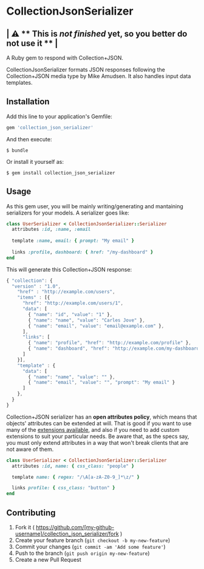 # CollectionJsonSerializer

| :warning: ** This is _not finished_ yet, so you better do not use it ** |
---------------------------------------------------------------------------

A Ruby gem to respond with Collection+JSON.

CollectionJsonSerializer formats JSON responses following the Collection+JSON media type by Mike Amudsen. It also handles input data templates.

## Installation

Add this line to your application's Gemfile:

```ruby
gem 'collection_json_serializer'
```

And then execute:

    $ bundle

Or install it yourself as:

    $ gem install collection_json_serializer

## Usage

As this gem user, you will be mainly writing/generating and mantaining serializers for your models. A serializer goes like:

```ruby
class UserSerializer < CollectionJsonSerializer::Serializer
  attributes :id, :name, :email
  
  template :name, email: { prompt: "My email" }
  
  links :profile, dashboard: { href: "/my-dashboard" }
end
```

This will generate this Collection+JSON response:

```javascript
{ "collection": {
  "version" : "1.0",
    "href" : "http://example.com/users",
    "items" : [{
      "href": "http://example.com/users/1",
      "data": [
        { "name": "id", "value": "1" },
        { "name": "name", "value": "Carles Jove" },
        { "name": "email", "value": "email@example.com" },
      ],
      "links": [
        { "name": "profile", "href": "http://example.com/profile" },
        { "name": "dashboard", "href": "http://example.com/my-dashboard" }
      ]
    }],
    "template" : {
      "data": [
        { "name": "name", "value": "" },
        { "name": "email", "value": "", "prompt": "My email" }
      ]
    },
  }
}
```

Collection+JSON serializer has an __open attributes policy__, which means that objects' attributes can be extended at will. That is good if you want to use many of the [extensions available](https://github.com/collection-json/extensions), and also if you need to add custom extensions to suit your particular needs. Be aware that, as the specs say, you must only extend attributes in a way that won't break clients that are not aware of them.

```ruby
class UserSerializer < CollectionJsonSerializer::Serializer
  attributes :id, name: { css_class: "people" }

  template name: { regex: "/\A[a-zA-Z0-9_]*\z/" }

  links profile: { css_class: "button" }
end
```

## Contributing

1. Fork it ( https://github.com/[my-github-username]/collection_json_serializer/fork )
2. Create your feature branch (`git checkout -b my-new-feature`)
3. Commit your changes (`git commit -am 'Add some feature'`)
4. Push to the branch (`git push origin my-new-feature`)
5. Create a new Pull Request
